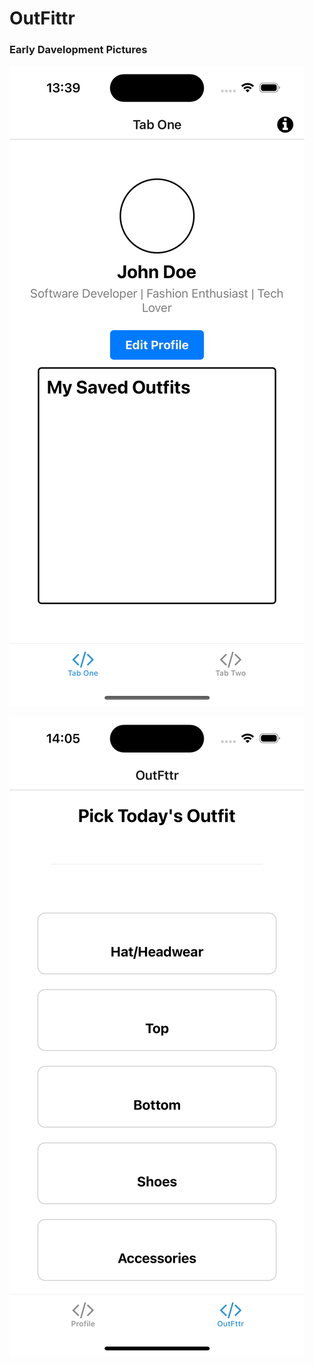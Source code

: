 # OutFittr

### Early Davelopment Pictures

![First Development - Profile Page](./development/Profile-EarlyDev.png)

![First Development - Swipe Page](./development/Swipe-EarlyDev.png)

